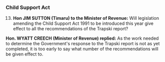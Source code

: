 ### Child Support Act

13. **Hon JIM SUTTON (Timaru) to the Minister of Revenue:** Will legislation amending the Child Support Act 1991 to be introduced this year give effect to all the recommendations of the Trapski report?

**Hon. WYATT CREECH (Minister of Revenue) replied:** As the work needed to determine the Government's response to the Trapski report is not as yet completed, it is too early to say what number of the recommendations will be given effect to.